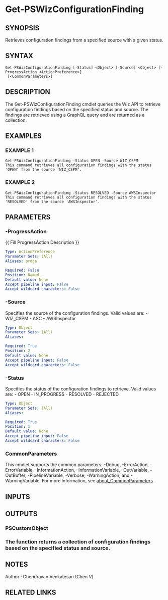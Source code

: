 ﻿---
external help file: PowerShell.Wiz.Utility-help.xml
Module Name: PowerShell.Wiz.Utility
online version: https://docs.wiz.io/cli-releases
schema: 2.0.0
---

# Get-PSWizConfigurationFinding

## SYNOPSIS
Retrieves configuration findings from a specified source with a given status.

## SYNTAX

```
Get-PSWizConfigurationFinding [-Status] <Object> [-Source] <Object> [-ProgressAction <ActionPreference>]
 [<CommonParameters>]
```

## DESCRIPTION
The Get-PSWizConfigurationFinding cmdlet queries the Wiz API to retrieve configuration findings based on the specified status and source.
The findings are retrieved using a GraphQL query and are returned as a collection.

## EXAMPLES

### EXAMPLE 1
```
Get-PSWizConfigurationFinding -Status OPEN -Source WIZ_CSPM
This command retrieves all configuration findings with the status 'OPEN' from the source 'WIZ_CSPM'.
```

### EXAMPLE 2
```
Get-PSWizConfigurationFinding -Status RESOLVED -Source AWSInspector
This command retrieves all configuration findings with the status 'RESOLVED' from the source 'AWSInspector'.
```

## PARAMETERS

### -ProgressAction
{{ Fill ProgressAction Description }}

```yaml
Type: ActionPreference
Parameter Sets: (All)
Aliases: proga

Required: False
Position: Named
Default value: None
Accept pipeline input: False
Accept wildcard characters: False
```

### -Source
Specifies the source of the configuration findings.
Valid values are:
    - WIZ_CSPM
    - ASC
    - AWSInspector

```yaml
Type: Object
Parameter Sets: (All)
Aliases:

Required: True
Position: 2
Default value: None
Accept pipeline input: False
Accept wildcard characters: False
```

### -Status
Specifies the status of the configuration findings to retrieve.
Valid values are:
    - OPEN
    - IN_PROGRESS
    - RESOLVED
    - REJECTED

```yaml
Type: Object
Parameter Sets: (All)
Aliases:

Required: True
Position: 1
Default value: None
Accept pipeline input: False
Accept wildcard characters: False
```

### CommonParameters
This cmdlet supports the common parameters: -Debug, -ErrorAction, -ErrorVariable, -InformationAction, -InformationVariable, -OutVariable, -OutBuffer, -PipelineVariable, -Verbose, -WarningAction, and -WarningVariable. For more information, see [about_CommonParameters](http://go.microsoft.com/fwlink/?LinkID=113216).

## INPUTS

## OUTPUTS

### PSCustomObject
###     The function returns a collection of configuration findings based on the specified status and source.
## NOTES
Author : Chendrayan Venkatesan (Chen V)

## RELATED LINKS
